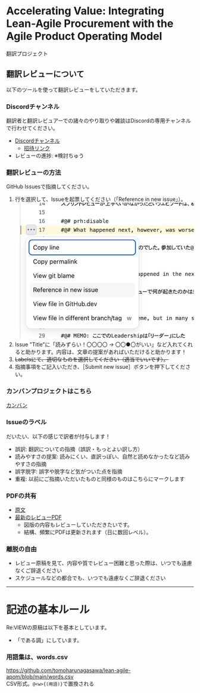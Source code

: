 # Accelerating Value: Integrating Lean-Agile Procurement with the Agile Product Operating Model
翻訳プロジェクト

## 翻訳レビューについて
以下のツールを使って翻訳レビューをしていただきます。

### Discordチャンネル
翻訳者と翻訳レビュアーでの諸々のやり取りや雑談はDiscordの専用チャンネルで行わせてください。

 * [Discordチャンネル](https://discord.com/channels/844471845716754442/1428901492244480150)   
   * [招待リンク](https://discord.gg/4c35N48QEM)
 * レビューの進捗: ※検討ちゅう

### 翻訳レビューの方法
GitHub Issuesで指摘してください。

 1. 行を選択して、Issueを起票してください（「Reference in new issue」）。
   ![](images/guide_for_review/creating_issue_on_GitHub.png)
 2. Issue "Title"に「読みずらい！〇〇〇〇 → 〇〇●〇がいい」など入れてくれると助かります。内容は、文章の提案があればいただけると助かります！
 3. <del>Labelsにて、適切なものを選択してください（適当でいいです）。</del>
 4. 指摘事項をご記入いただき、［Submit new issue］ボタンを押下してください。

### カンバンプロジェクトはこちら
[カンバン](https://github.com/users/tomoharunagasawa/projects/5)

### Issueのラベル

だいたい、以下の感じで訳者が付与します！

 * 誤訳: 翻訳についての指摘（誤訳・もっとよい訳し方）
 * 読みやすさの提案: 読みにくい、直訳っぽい、自然と読めなかったなど読みやすさの指摘
 * 誤字脱字: 誤字や脱字など気がついた点を指摘
 * 重複: 以前にご指摘いただいたものと同様のものはこちらにマークします

### PDFの共有
 * [原文](https://www.scrum.org/resources/accelerating-value-integrating-lean-agile-procurement-agile-product-operating-model)
 * [最新のレビューPDF](https://evangelism-my.sharepoint.com/:b:/g/personal/nagasawa_servantworks_co_jp/EaWLdmoZ7UZJgFJn42_hkAMBMb-e2MUAtTYlZF5UnTQVhQ?e=INjLnn)
   * 図版の内容もレビューしていただきたいです。
   * 結構、頻繁にPDFは更新されます（日に数回レベル）。

### 離脱の自由
 * レビュー原稿を見て、内容や質でレビュー困難と思った際は、いつでも遠慮なくご辞退ください
 * スケジュールなどの都合でも、いつでも遠慮なくご辞退ください

---

# 記述の基本ルール
Re:VIEWの原稿は以下を基本としています。

 * 「である調」にしています。

### 用語集は、words.csv
https://github.com/tomoharunagasawa/lean-agile-apom/blob/main/words.csv  
CSV形式。```@<w>{(用語)}```で置換される